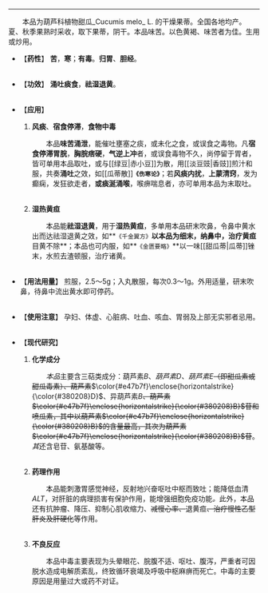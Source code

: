---
&emsp;&emsp;本品为葫芦科植物甜瓜_Cucumis melo_ L. 的干燥果蒂。全国各地均产。夏、秋季果熟时采收，取下果蒂，阴干。本品味苦。以色黄褐、味苦者为佳。生用或炒用。

- 【**药性**】
	**苦**，**寒**；**有毒**。**归胃**、**胆经**。<br></br>

- 【**功效**】
	**涌吐痰食**，**祛湿退黄**。<br></br>

- 【**应用**】
	1. **风痰**、**宿食停滞**，**食物中毒**
		
		&emsp;&emsp;本品**味苦涌泄**，能催吐壅塞之痰，或未化之食，或误食之毒物。凡**宿食停滞胃脘**，**胸脘痞硬**，**气逆上冲**者，或误食毒物不久，尚停留于胃者，皆可单用本品取吐，或与[[绿豆|赤小豆]]为散，用[[淡豆豉|香豉]]煎汁和服，共奏**涌吐**之效，如[[瓜蒂散]]**`《伤寒论》`**；若**风痰内扰**，**上蒙清窍**，发为癫痫，发狂欲走者，**或痰涎涌喉**，喉痹喘息者，亦可单用本品为末取吐。<br></br>
	
	2. **湿热黄疸**
		
		&emsp;&emsp;本品能**祛湿退黄**，用于**湿热黄疸**，多单用本品研末吹鼻，令鼻中黄水出而达祛湿退黄之效，如**`《千金翼方》`**以本品为细末，纳鼻中，治疗黄疸**目黄不除**；本品也可内服，如**`《金匮要略》`**以一味[[甜瓜蒂|瓜蒂]]锉末，水煎去渣顿服，治疗诸黄。<br></br>

- 【**用法用量**】
	煎服，2.5～5g；入丸散服，每次0.3～1g。外用适量，研末吹鼻，待鼻中流出黄水即可停药。<br></br>

- 【**使用注意**】
	孕妇、体虚、心脏病、吐血、咳血、胃弱及上部无实邪者忌用。<br></br>

- 【**现代研究**】
	1. **化学成分**
		
		&emsp;&emsp;<dfn>本品</dfn>主要含三萜类成分：葫芦素$B$、<dfn>葫芦素$D$、葫芦素</dfn>$E$~~（即甜瓜素或甜瓜毒素）、葫芦素~~$\color{#e47b7f}\enclose{horizontalstrike}{\color{#380208}D}$、异葫芦素$B$~~、葫芦素$\color{#e47b7f}\enclose{horizontalstrike}{\color{#380208}B}$苷和喷瓜素，其中以葫芦素$\color{#e47b7f}\enclose{horizontalstrike}{\color{#380208}B}$的含量最高，其次为葫芦素$\color{#e47b7f}\enclose{horizontalstrike}{\color{#380208}B}$苷~~。<dfn>其</dfn>还含皂苷、氨基酸等。<br></br>
	
	2. **药理作用**
		
		&emsp;&emsp;本品能刺激胃感觉神经，反射地兴奋呕吐中枢而致吐；能降低血清$ALT$，对肝脏的病理损害有保护作用，能增强细胞免疫功能<dfn>。</dfn>此外，本品还有抗肿瘤、降压、抑制心肌收缩力、~~减慢心率、~~退黄疸~~、治疗慢性乙型肝炎及肝硬化~~等作用。<br></br>
	
	3. **不良反应**
		
		&emsp;&emsp;本品中毒主要表现为头晕眼花<dfn>、</dfn>脘腹不适<dfn>、</dfn>呕吐<dfn>、</dfn>腹泻，严重者可因脱水造成电解质紊乱，终致循环衰竭及呼吸中枢麻痹而死亡。中毒的主要原因是用量过大或药不对证。